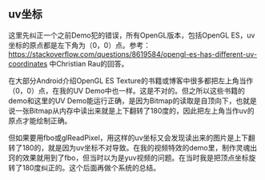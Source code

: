 ## uv坐标
这里先纠正一个之前Demo犯的错误，所有OpenGL版本，包括OpenGL ES，uv坐标的原点都是左下角为（0，0）点。参考：https://stackoverflow.com/questions/8619584/opengl-es-has-different-uv-coordinates
中Christian Rau的回答。

在大部分Android介绍OpenGL ES Texture的书籍或博客中很多都把左上角当作（0，0）点，在我的UV Demo中也一样。这是不对的。但之所以这些书籍的demo和这里的UV Demo能运行正确，是因为Bitmap的读取是自顶向下，也就是说一张Bitmap从内存中读出来就是上下翻转了180度的，因此把左上角当作uv的原点才能绘制正确。

但如果要用fbo或glReadPixel，用这样的uv坐标又会发现读出来的图片是上下翻转了180的，就是因为uv坐标不对导致。在我的视频特效的demo里，制作灵魂出窍的效果就用到了fbo，但当时以为是yuv视频的问题。在当时我是把顶点坐标旋转了180度纠正的。这个后面再做个系统的总结。